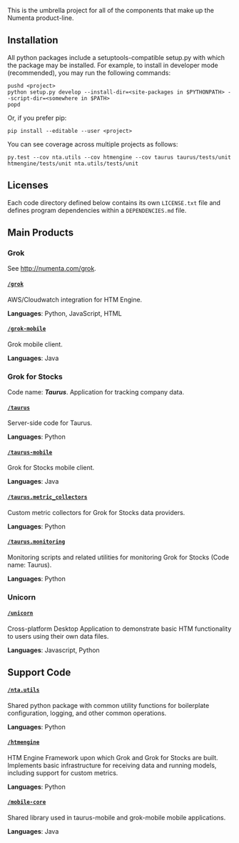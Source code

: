 This is the umbrella project for all of the components that make up the
Numenta product-line.


## Installation

All python packages include a setuptools-compatible
setup.py with which the package may be installed.  For example, to install
in developer mode (recommended), you may run the following commands:

    pushd <project>
    python setup.py develop --install-dir=<site-packages in $PYTHONPATH> --script-dir=<somewhere in $PATH>
    popd

Or, if you prefer pip:

    pip install --editable --user <project>

You can see coverage across multiple projects as follows:

    py.test --cov nta.utils --cov htmengine --cov taurus taurus/tests/unit htmengine/tests/unit nta.utils/tests/unit


## Licenses

Each code directory defined below contains its own `LICENSE.txt` file and
defines program dependencies within a `DEPENDENCIES.md` file.


## Main Products


### Grok

See http://numenta.com/grok.

#### [`/grok`](grok)

AWS/Cloudwatch integration for HTM Engine.

**Languages**: Python, JavaScript, HTML

#### [`/grok-mobile`](grok-mobile)

Grok mobile client.

**Languages**: Java


### Grok for Stocks

Code name: _**Taurus**_. Application for tracking company data.

#### [`/taurus`](taurus)

Server-side code for Taurus.

**Languages**: Python

#### [`/taurus-mobile`](taurus-mobile)

Grok for Stocks mobile client.

**Languages**: Java

#### [`/taurus.metric_collectors`](taurus.metric_collectors)

Custom metric collectors for Grok for Stocks data providers.

**Languages**: Python

#### [`/taurus.monitoring`](taurus.monitoring)

Monitoring scripts and related utilities for monitoring Grok for Stocks
(Code name: Taurus).

**Languages**: Python


### Unicorn

#### [`/unicorn`](unicorn)

Cross-platform Desktop Application to demonstrate basic HTM functionality
to users using their own data files.

**Languages**: Javascript, Python



## Support Code


#### [`/nta.utils`](nta.utils)

Shared python package with common utility functions for boilerplate
configuration, logging, and other common operations.

**Languages**: Python

#### [`/htmengine`](htmengine)

HTM Engine Framework upon which Grok and Grok for Stocks are built.
Implements basic infrastructure for receiving data and running models, including
support for custom metrics.

**Languages**: Python

#### [`/mobile-core`](mobile-core)

Shared library used in taurus-mobile and grok-mobile mobile applications.

**Languages**: Java

